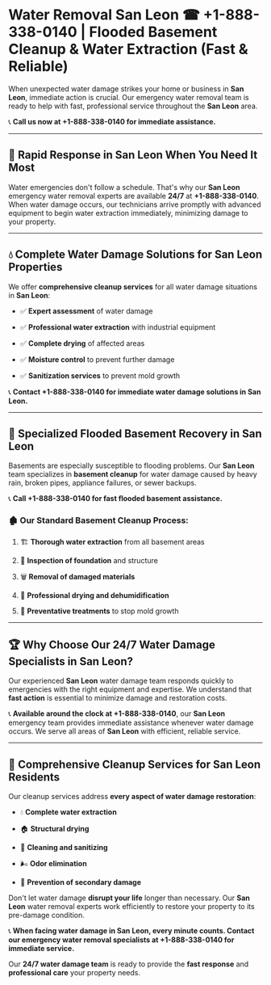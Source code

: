 # Water Removal San Leon ☎ +1-888-338-0140 | Flooded Basement Cleanup & Water Extraction (Fast & Reliable)

When unexpected water damage strikes your home or business in **San Leon**, immediate action is crucial. Our emergency water removal team is ready to help with fast, professional service throughout the **San Leon** area. 

📞 **Call us now at +1-888-338-0140 for immediate assistance.**
---
## 🚀 Rapid Response in San Leon When You Need It Most
Water emergencies don't follow a schedule. That's why our **San Leon** emergency water removal experts are available **24/7** at **+1-888-338-0140**. When water damage occurs, our technicians arrive promptly with advanced equipment to begin water extraction immediately, minimizing damage to your property.
---
## 💧 Complete Water Damage Solutions for San Leon Properties
We offer **comprehensive cleanup services** for all water damage situations in **San Leon**:
- ✅ **Expert assessment** of water damage  
- ✅ **Professional water extraction** with industrial equipment  
- ✅ **Complete drying** of affected areas  
- ✅ **Moisture control** to prevent further damage  
- ✅ **Sanitization services** to prevent mold growth  
📞 **Contact +1-888-338-0140 for immediate water damage solutions in San Leon.**
---
## 🌊 Specialized Flooded Basement Recovery in San Leon
Basements are especially susceptible to flooding problems. Our **San Leon** team specializes in **basement cleanup** for water damage caused by heavy rain, broken pipes, appliance failures, or sewer backups. 
📞 **Call +1-888-338-0140 for fast flooded basement assistance.**
### 🏚️ Our Standard Basement Cleanup Process:
1. 🏗️ **Thorough water extraction** from all basement areas  
2. 🔎 **Inspection of foundation** and structure  
3. 🗑️ **Removal of damaged materials**  
4. 💨 **Professional drying and dehumidification**  
5. 🚫 **Preventative treatments** to stop mold growth  
---
## 🏆 Why Choose Our 24/7 Water Damage Specialists in San Leon?
Our experienced **San Leon** water damage team responds quickly to emergencies with the right equipment and expertise. We understand that **fast action** is essential to minimize damage and restoration costs.
📞 **Available around the clock at +1-888-338-0140**, our **San Leon** emergency team provides immediate assistance whenever water damage occurs. We serve all areas of **San Leon** with efficient, reliable service.
---
## 🧹 Comprehensive Cleanup Services for San Leon Residents
Our cleanup services address **every aspect of water damage restoration**:
- 💧 **Complete water extraction**  
- 🏠 **Structural drying**  
- 🧼 **Cleaning and sanitizing**  
- 🌬️ **Odor elimination**  
- 🚫 **Prevention of secondary damage**  
Don't let water damage **disrupt your life** longer than necessary. Our **San Leon** water removal experts work efficiently to restore your property to its pre-damage condition.
📞 **When facing water damage in San Leon, every minute counts. Contact our emergency water removal specialists at +1-888-338-0140 for immediate service.**
Our **24/7 water damage team** is ready to provide the **fast response** and **professional care** your property needs.
